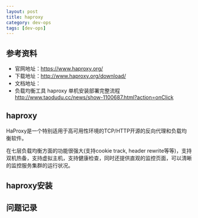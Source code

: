 ```yaml
---
layout: post
title: haproxy
category: dev-ops
tags: [dev-ops]
---
```


## 参考资料
- 官网地址：https://www.haproxy.org/
- 下载地址：http://www.haproxy.org/download/ 
- 文档地址：
- 负载均衡工具 haproxy 单机安装部署完整流程 http://www.taodudu.cc/news/show-1100687.html?action=onClick

## haproxy
HaProxy是一个特别适用于高可用性环境的TCP/HTTP开源的反向代理和负载均衡软件。 

在七层负载均衡方面的功能很强大(支持cookie track, header rewrite等等)，支持双机热备，支持虚拟主机，支持健康检查，同时还提供直观的监控页面，可以清晰的监控服务集群的运行状况。

## haproxy安装

## 问题记录
